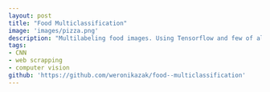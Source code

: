 ```yaml
---
layout: post
title: "Food Multiclassification"
image: 'images/pizza.png'
description: "Multilabeling food images. Using Tensorflow and few of already trained Keras models."
tags:
- CNN
- web scrapping
- computer vision
github: 'https://github.com/weronikazak/food--multiclassification'
---
```

